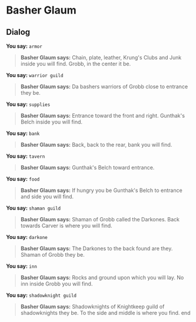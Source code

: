 # Basher Glaum
## Dialog

**You say:** `armor`



>**Basher Glaum says:** Chain, plate, leather, Krung's Clubs and Junk inside you will find.  Grobb, in the center it be.

**You say:** `warrior guild`



>**Basher Glaum says:** Da bashers warriors of Grobb close to entrance they be.

**You say:** `supplies`



>**Basher Glaum says:** Entrance toward the front and right.  Gunthak's Belch inside you will find.

**You say:** `bank`



>**Basher Glaum says:** Back, back to the rear, bank you will find.

**You say:** `tavern`



>**Basher Glaum says:** Gunthak's Belch toward entrance.

**You say:** `food`



>**Basher Glaum says:** If hungry you be Gunthak's Belch to entrance and side you will find.

**You say:** `shaman guild`



>**Basher Glaum says:** Shaman of Grobb called the Darkones.  Back towards Carver is where you will find.

**You say:** `darkone`



>**Basher Glaum says:** The Darkones to the back found are they.  Shaman of Grobb they be.

**You say:** `inn`



>**Basher Glaum says:** Rocks and ground upon which you will lay.  No inn inside Grobb you will find.

**You say:** `shadowknight guild`



>**Basher Glaum says:** Shadowknights of Knightkeep guild of shadowknights they be.  To the side and middle is where you find.
end